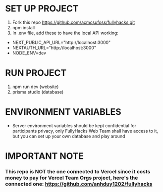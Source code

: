 # SET UP PROJECT

1. Fork this repo https://github.com/acmcsufoss/fullyhacks.git
2. npm install
3. In .env file, add these to have the local API working: 
- NEXT_PUBLIC_API_URL="http://localhost:3000"
- NEXTAUTH_URL="http://localhost:3000"
- NODE_ENV=dev

# RUN PROJECT

1. npm run dev (website)
2. prisma studio (database)

# ENVIRONMENT VARIABLES

- Server environment variables should be kept confidential for participants privacy, only FullyHacks Web Team shall have access to it, but you can set up your own database and play around

# IMPORTANT NOTE
### This repo is NOT the one connected to Vercel since it costs money to pay for Vercel Team Orgs project, here's the connected one: https://github.com/anhduy1202/fullyhacks
